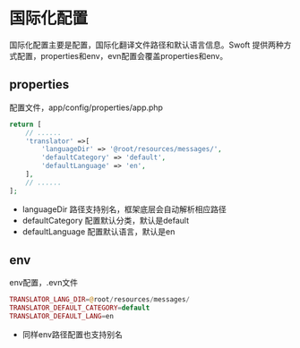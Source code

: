 # 国际化配置

国际化配置主要是配置，国际化翻译文件路径和默认语言信息。Swoft 提供两种方式配置，properties和env，evn配置会覆盖properties和env。

##  properties
配置文件，app/config/properties/app.php

```php
return [
    // ......
    'translator' =>[
        'languageDir' => '@root/resources/messages/',
        'defaultCategory' => 'default',
        'defaultLanguage' => 'en',
    ],
    // ......
];

```

- languageDir 路径支持别名，框架底层会自动解析相应路径
- defaultCategory 配置默认分类，默认是default
- defaultLanguage 配置默认语言，默认是en


## env
env配置，.evn文件

```php
TRANSLATOR_LANG_DIR=@root/resources/messages/
TRANSLATOR_DEFAULT_CATEGORY=default
TRANSLATOR_DEFAULT_LANG=en
```

- 同样env路径配置也支持别名
